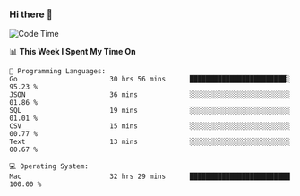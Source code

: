 ### Hi there 👋

<!--
**CrazyCollin/crazycollin** is a ✨ _special_ ✨ repository because its `README.md` (this file) appears on your GitHub profile.

Here are some ideas to get you started:

- 🔭 I’m currently working on ...
- 🌱 I’m currently learning ...
- 👯 I’m looking to collaborate on ...
- 🤔 I’m looking for help with ...
- 💬 Ask me about ...
- 📫 How to reach me: ...
- 😄 Pronouns: ...
- ⚡ Fun fact: ...
-->

<!--START_SECTION:waka-->
![Code Time](http://img.shields.io/badge/Code%20Time-3%2C250%20hrs%2020%20mins-blue)

📊 **This Week I Spent My Time On** 

```text
💬 Programming Languages: 
Go                       30 hrs 56 mins      ████████████████████████░   95.23 % 
JSON                     36 mins             ░░░░░░░░░░░░░░░░░░░░░░░░░   01.86 % 
SQL                      19 mins             ░░░░░░░░░░░░░░░░░░░░░░░░░   01.01 % 
CSV                      15 mins             ░░░░░░░░░░░░░░░░░░░░░░░░░   00.77 % 
Text                     13 mins             ░░░░░░░░░░░░░░░░░░░░░░░░░   00.67 % 

💻 Operating System: 
Mac                      32 hrs 29 mins      █████████████████████████   100.00 % 
```


<!--END_SECTION:waka-->
